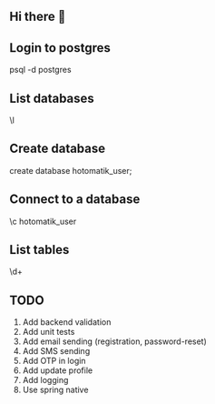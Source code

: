 ## Hi there 👋

<!--

**Here are some ideas to get you started:**

🙋‍♀️ A short introduction - what is your organization all about?
🌈 Contribution guidelines - how can the community get involved?
👩‍💻 Useful resources - where can the community find your docs? Is there anything else the community should know?
🍿 Fun facts - what does your team eat for breakfast?
🧙 Remember, you can do mighty things with the power of [Markdown](https://docs.github.com/github/writing-on-github/getting-started-with-writing-and-formatting-on-github/basic-writing-and-formatting-syntax)
-->


## Login to postgres
psql -d postgres

## List databases
\l

## Create database
create database hotomatik_user;

## Connect to a database
\c hotomatik_user

## List tables
\d+

## TODO
1. Add backend validation
2. Add unit tests
3. Add email sending (registration, password-reset)
4. Add SMS sending
5. Add OTP in login
6. Add update profile
7. Add logging
8. Use spring native
    
